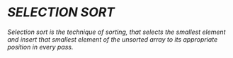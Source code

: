 # _SELECTION SORT_

_Selection sort is the technique of sorting, that selects the smallest element and insert that smallest element of the unsorted array to its appropriate position in every pass._
